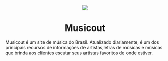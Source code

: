 <p align="center">
  <img src="https://user-images.githubusercontent.com/79415128/150685230-3da13007-2bdb-4963-a9e2-cdaf0709c1cc.png"/>
</p>
<h1 align="center">Musicout</h1
<p align="center">Musicout é um site de música do Brasil. Atualizado diariamente, é um dos principais recursos de informações de artistas,letras de músicas e músicas que brinda aos clientes escutar seus artistas favoritos de onde estiver.</p>

